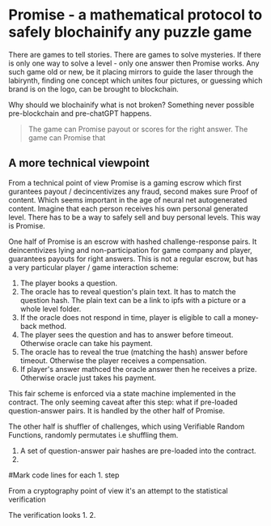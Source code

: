 # Promise - a mathematical protocol to safely blochainify any puzzle game

There are games to tell stories. There are games to solve mysteries. If there is only one way to solve a level - only one answer then Promise works.
Any such game old or new, be it placing mirrors to guide the laser through the labirynth, finding one concept which unites four pictures, or guessing which brand is on the logo, can be brought to blockchain. 

Why should we blochainify what is not broken? 
Something never possible pre-blockchain and pre-chatGPT happens. 

> The game can Promise payout or scores for the right answer. The game can Promise that 

## A more technical viewpoint

From a technical point of view Promise is a gaming escrow which first gurantees payout / decincentivizes any fraud, second makes sure 
Proof of content. Which seems important in the age of neural net autogenerated content. Imagine that each person 
receives his own personal generated level. There has to be a way to safely sell and buy personal levels. This way is Promise.

One half of Promise is an escrow with hashed challenge-response pairs. It deincentivizes lying and non-participation for game company and player, guarantees payouts for right answers. This is not a regular escrow, but has a very particular player / game interaction scheme:

1. The player books a question.
2. The oracle has to reveal question's plain text. It has to match the question hash. The plain text can be a link to ipfs with a picture or a whole level folder.
3. If the oracle does not respond in time, player is eligible to call a money-back method.
4. The player sees the question and has to answer before timeout. Otherwise oracle can take his payment.
5. The oracle has to reveal the true (matching the hash) answer before timeout. Otherwise the player receives a compensation.
6. If player's answer mathced the oracle answer then he receives a prize. Otherwise oracle just takes his payment. 


This fair scheme is enforced via a state machine implemented in the contract.
The only seeming caveat after this step: what if pre-loaded question-answer pairs.
It is handled by the other half of Promise.


The other half is shuffler of challenges, which using Verifiable Random Functions, randomly permutates i.e shuffling them.
1. A set of question-answer pair hashes are pre-loaded into the contract.
2.


#Mark code lines for each 1. step 

From a cryptography point of view it's an attempt to 
the statistical verification

The verification looks
1.
2.
